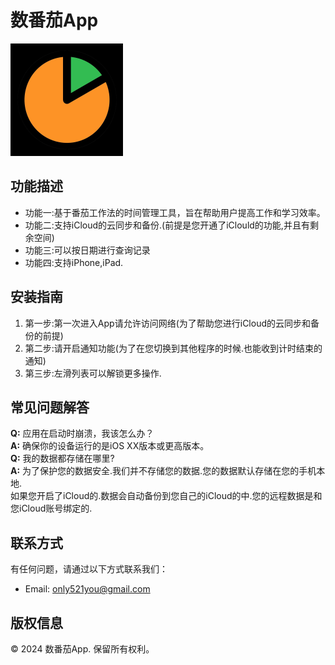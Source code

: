  # 数番茄App

![App Icon](../../icon.png)

## 功能描述
* 功能一:基于番茄工作法的时间管理工具，旨在帮助用户提高工作和学习效率。
* 功能二:支持iCloud的云同步和备份.(前提是您开通了iClould的功能,并且有剩余空间)
* 功能三:可以按日期进行查询记录
* 功能四:支持iPhone,iPad.

## 安装指南
1. 第一步:第一次进入App请允许访问网络(为了帮助您进行iCloud的云同步和备份的前提)
2. 第二步:请开启通知功能(为了在您切换到其他程序的时候.也能收到计时结束的通知)
3. 第三步:左滑列表可以解锁更多操作.


## 常见问题解答
**Q:** 应用在启动时崩溃，我该怎么办？<br>
**A:** 确保你的设备运行的是iOS XX版本或更高版本。<br>
**Q:** 我的数据都存储在哪里?<br>
**A:** 为了保护您的数据安全.我们并不存储您的数据.您的数据默认存储在您的手机本地.<br>
如果您开启了iCloud的.数据会自动备份到您自己的iCloud的中.您的远程数据是和您iCloud账号绑定的.<br>

## 联系方式
有任何问题，请通过以下方式联系我们：
- Email: [only521you@gmail.com](mailto:only521you@gmail.com)

## 版权信息
© 2024 数番茄App. 保留所有权利。
